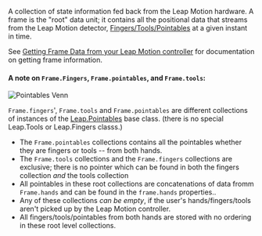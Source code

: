 A collection of state information fed back from the Leap Motion hardware. A frame is the "root" data unit;
it contains all the positional data that streams from the Leap Motion detector,
[Fingers/Tools/Pointables](#pointables) at a given instant in time.

See [Getting Frame Data from your Leap Motion controller](#getting_data) for documentation on getting frame information.

#### A note on `Frame.Fingers`, `Frame.pointables`, and `Frame.tools`:

![Pointables Venn](/images/pointables/pointables.png)

`Frame.fingers`', `Frame.tools` and  `Frame.pointables` are different collections of  instances of
the [Leap.Pointables](#Leap.Pointables) base class. (there is no special Leap.Tools or Leap.Fingers classs.)
* The `Frame.pointables` collections contains all the pointables whether they are fingers or tools -- from both hands.
* The `Frame.tools` collections and the `Frame.fingers` collections are exclusive; there is no pointer which can be
  found in both the fingers collection <i>and</i> the tools collection
* All pointables in these root collections are concatenations of data fromm `Frame.hands` and can be found in the `frame.hands` properties..</li>
* Any of these collections *can be empty*, if the user's hands/fingers/tools aren't picked up by the Leap Motion controller.
* All fingers/tools/pointables from both hands are stored with no ordering in these root level collections.
